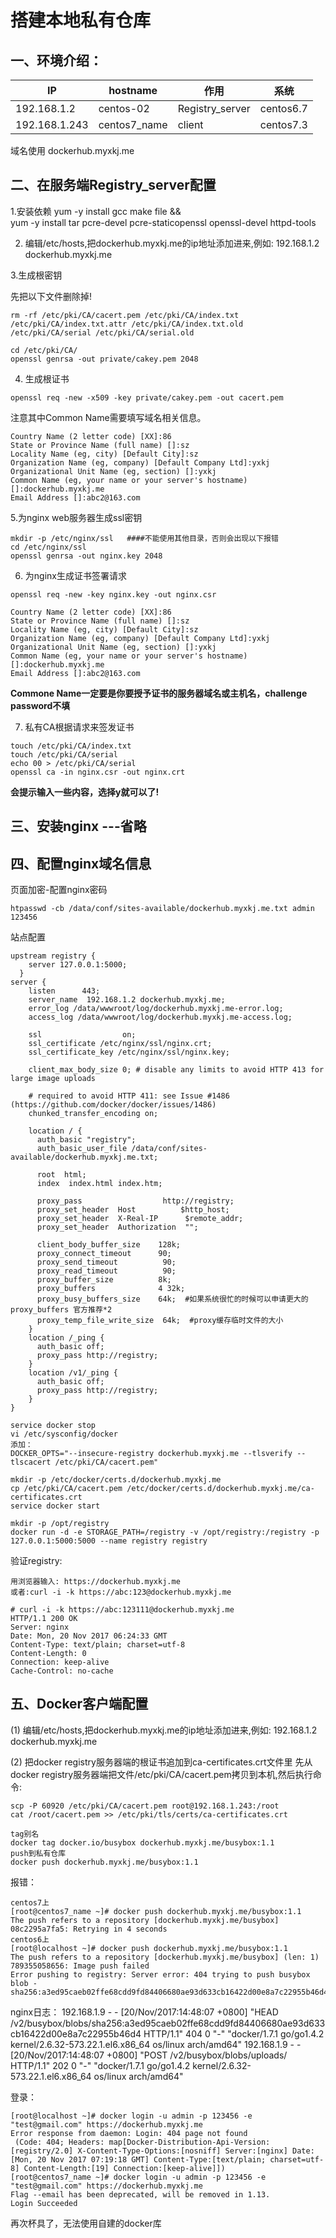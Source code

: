 # 搭建本地私有仓库

## 一、环境介绍：

| IP | hostname | 作用 | 系统 |
|---|---|---|---|
| 192.168.1.2| centos-02 | Registry_server |centos6.7|
| 192.168.1.243| centos7_name|  client | centos7.3|
域名使用 dockerhub.myxkj.me

## 二、在服务端Registry_server配置

1.安装依赖
yum -y install gcc make file && \
yum -y install tar pcre-devel pcre-staticopenssl openssl-devel httpd-tools

2. 编辑/etc/hosts,把dockerhub.myxkj.me的ip地址添加进来,例如:
192.168.1.2 dockerhub.myxkj.me

3.生成根密钥

先把以下文件删除掉!

```
rm -rf /etc/pki/CA/cacert.pem /etc/pki/CA/index.txt /etc/pki/CA/index.txt.attr /etc/pki/CA/index.txt.old /etc/pki/CA/serial /etc/pki/CA/serial.old
```

```
cd /etc/pki/CA/
openssl genrsa -out private/cakey.pem 2048
```
4. 生成根证书

```
openssl req -new -x509 -key private/cakey.pem -out cacert.pem
```
注意其中Common Name需要填写域名相关信息。

```
Country Name (2 letter code) [XX]:86   
State or Province Name (full name) []:sz       
Locality Name (eg, city) [Default City]:sz
Organization Name (eg, company) [Default Company Ltd]:yxkj  
Organizational Unit Name (eg, section) []:yxkj
Common Name (eg, your name or your server's hostname) []:dockerhub.myxkj.me
Email Address []:abc2@163.com
```
5.为nginx web服务器生成ssl密钥

```
mkdir -p /etc/nginx/ssl   ####不能使用其他目录，否则会出现以下报错
cd /etc/nginx/ssl
openssl genrsa -out nginx.key 2048
```
6. 为nginx生成证书签署请求
```
openssl req -new -key nginx.key -out nginx.csr

Country Name (2 letter code) [XX]:86
State or Province Name (full name) []:sz
Locality Name (eg, city) [Default City]:sz
Organization Name (eg, company) [Default Company Ltd]:yxkj
Organizational Unit Name (eg, section) []:yxkj
Common Name (eg, your name or your server's hostname) []:dockerhub.myxkj.me
Email Address []:abc2@163.com
```
**Commone Name一定要是你要授予证书的服务器域名或主机名，challenge password不填**

7. 私有CA根据请求来签发证书

```
touch /etc/pki/CA/index.txt
touch /etc/pki/CA/serial
echo 00 > /etc/pki/CA/serial
openssl ca -in nginx.csr -out nginx.crt
```
**会提示输入一些内容，选择y就可以了!**

## 三、安装nginx  ---省略

## 四、配置nginx域名信息

页面加密-配置nginx密码

```
htpasswd -cb /data/conf/sites-available/dockerhub.myxkj.me.txt admin 123456
```
站点配置
```
upstream registry {
    server 127.0.0.1:5000;
  }
server {
    listen      443;
    server_name  192.168.1.2 dockerhub.myxkj.me;
	error_log /data/wwwroot/log/dockerhub.myxkj.me-error.log;
	access_log /data/wwwroot/log/dockerhub.myxkj.me-access.log;

    ssl                  on;
    ssl_certificate /etc/nginx/ssl/nginx.crt;
    ssl_certificate_key /etc/nginx/ssl/nginx.key;

    client_max_body_size 0; # disable any limits to avoid HTTP 413 for large image uploads

    # required to avoid HTTP 411: see Issue #1486 (https://github.com/docker/docker/issues/1486)
    chunked_transfer_encoding on;

    location / {
      auth_basic "registry";
      auth_basic_user_file /data/conf/sites-available/dockerhub.myxkj.me.txt;

      root  html;
      index  index.html index.htm;

      proxy_pass                  http://registry;
      proxy_set_header  Host          $http_host;
      proxy_set_header  X-Real-IP      $remote_addr;
      proxy_set_header  Authorization  "";

      client_body_buffer_size    128k;
      proxy_connect_timeout      90;
      proxy_send_timeout          90;
      proxy_read_timeout          90;
      proxy_buffer_size          8k;
      proxy_buffers              4 32k;
      proxy_busy_buffers_size    64k;  #如果系统很忙的时候可以申请更大的proxy_buffers 官方推荐*2
      proxy_temp_file_write_size  64k;  #proxy缓存临时文件的大小
    }
    location /_ping {
      auth_basic off;
      proxy_pass http://registry;
    }
    location /v1/_ping {
      auth_basic off;
      proxy_pass http://registry;
    }
}
```

```
service docker stop
vi /etc/sysconfig/docker
添加：
DOCKER_OPTS="--insecure-registry dockerhub.myxkj.me --tlsverify --tlscacert /etc/pki/CA/cacert.pem"
```

```
mkdir -p /etc/docker/certs.d/dockerhub.myxkj.me
cp /etc/pki/CA/cacert.pem /etc/docker/certs.d/dockerhub.myxkj.me/ca-certificates.crt
service docker start
```

```
mkdir -p /opt/registry
docker run -d -e STORAGE_PATH=/registry -v /opt/registry:/registry -p 127.0.0.1:5000:5000 --name registry registry
```
验证registry:

```
用浏览器输入: https://dockerhub.myxkj.me
或者:curl -i -k https://abc:123@dockerhub.myxkj.me

# curl -i -k https://abc:123111@dockerhub.myxkj.me
HTTP/1.1 200 OK
Server: nginx
Date: Mon, 20 Nov 2017 06:24:33 GMT
Content-Type: text/plain; charset=utf-8
Content-Length: 0
Connection: keep-alive
Cache-Control: no-cache
```

## 五、Docker客户端配置

(1) 编辑/etc/hosts,把dockerhub.myxkj.me的ip地址添加进来,例如:
192.168.1.2 dockerhub.myxkj.me

(2) 把docker registry服务器端的根证书追加到ca-certificates.crt文件里
先从docker registry服务器端把文件/etc/pki/CA/cacert.pem拷贝到本机,然后执行命令:

```
scp -P 60920 /etc/pki/CA/cacert.pem root@192.168.1.243:/root
cat /root/cacert.pem >> /etc/pki/tls/certs/ca-certificates.crt
```

```
tag别名
docker tag docker.io/busybox dockerhub.myxkj.me/busybox:1.1
push到私有仓库
docker push dockerhub.myxkj.me/busybox:1.1
```
报错：

```
centos7上
[root@centos7_name ~]# docker push dockerhub.myxkj.me/busybox:1.1
The push refers to a repository [dockerhub.myxkj.me/busybox]
08c2295a7fa5: Retrying in 4 seconds 
centos6上
[root@localhost ~]# docker push dockerhub.myxkj.me/busybox:1.1
The push refers to a repository [dockerhub.myxkj.me/busybox] (len: 1)
789355058656: Image push failed 
Error pushing to registry: Server error: 404 trying to push busybox blob - sha256:a3ed95caeb02ffe68cdd9fd84406680ae93d633cb16422d00e8a7c22955b46d4
```
nginx日志：
192.168.1.9 - - [20/Nov/2017:14:48:07 +0800] "HEAD /v2/busybox/blobs/sha256:a3ed95caeb02ffe68cdd9fd84406680ae93d633cb16422d00e8a7c22955b46d4 HTTP/1.1" 404 0 "-" "docker/1.7.1 go/go1.4.2 kernel/2.6.32-573.22.1.el6.x86_64 os/linux arch/amd64"
192.168.1.9 - - [20/Nov/2017:14:48:07 +0800] "POST /v2/busybox/blobs/uploads/ HTTP/1.1" 202 0 "-" "docker/1.7.1 go/go1.4.2 kernel/2.6.32-573.22.1.el6.x86_64 os/linux arch/amd64"


登录：

```
[root@localhost ~]# docker login -u admin -p 123456 -e "test@gmail.com" https://dockerhub.myxkj.me
Error response from daemon: Login: 404 page not found
 (Code: 404; Headers: map[Docker-Distribution-Api-Version:[registry/2.0] X-Content-Type-Options:[nosniff] Server:[nginx] Date:[Mon, 20 Nov 2017 07:19:18 GMT] Content-Type:[text/plain; charset=utf-8] Content-Length:[19] Connection:[keep-alive]])
[root@centos7_name ~]# docker login -u admin -p 123456 -e "test@gmail.com" https://dockerhub.myxkj.me
Flag --email has been deprecated, will be removed in 1.13.
Login Succeeded
```
再次杯具了，无法使用自建的docker库
















